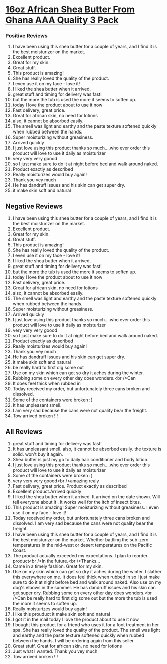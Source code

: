 # [16oz African Shea Butter From Ghana AAA Quality 3 Pack](https://products.checkmycream.com/products/16oz-African-Shea-Butter-From-Ghana-AAA-Quality-3-Pack.html)

### Positive Reviews

<ol>
      <li>I have been using this shea butter for a couple of years, and I find it is the best moisturizer on the market.</li>
      <li>Excellent product.</li>
      <li>Great for my skin.</li>
      <li>Great stuff.</li>
      <li>This product is amazing!  </li>
      <li>She has really loved the quality of the product.</li>
      <li>I even use it on my face - love it!</li>
      <li>I liked the shea butter when it arrived.  </li>
      <li>great stuff and timing for delivery was fast!</li>
      <li>but the more the tub is used the more it seems to soften up.</li>
      <li>today I love the product about to use it now</li>
      <li>Fast delivery, great price.  </li>
      <li>Great for african skin, no need for lotions</li>
      <li>also, it cannot be absorbed easily.</li>
      <li>The smell was light and earthy and the paste texture softened quickly when rubbed between the hands.</li>
      <li>Super moisturizing without greasiness.  </li>
      <li>Arrived quickly</li>
      <li>I just love using this product thanks so much....who ever order this product will love to use it daily as moisturizer</li>
      <li>very very very goood</li>
      <li>so I just make sure to do it at night before bed and walk around naked.</li>
      <li>Product exactly as described</li>
      <li>Really moisturizes would buy again!</li>
      <li>Thank you vey much</li>
      <li>He has dandruff issues and his skin can get super dry.</li>
      <li>it make skin soft and natural</li>
</ol>


<h2>Negative Reviews</h2>
<ol>
<li> I have been using this shea butter for a couple of years, and I find it is the best moisturizer on the market.</li>
<li> Excellent product.</li>
<li> Great for my skin.</li>
<li> Great stuff.</li>
<li> This product is amazing!  </li>
<li> She has really loved the quality of the product.</li>
<li> I even use it on my face - love it!</li>
<li> I liked the shea butter when it arrived.  </li>
<li> great stuff and timing for delivery was fast!</li>
<li> but the more the tub is used the more it seems to soften up.</li>
<li> today I love the product about to use it now</li>
<li> Fast delivery, great price.  </li>
<li> Great for african skin, no need for lotions</li>
<li> also, it cannot be absorbed easily.</li>
<li> The smell was light and earthy and the paste texture softened quickly when rubbed between the hands.</li>
<li> Super moisturizing without greasiness.  </li>
<li> Arrived quickly</li>
<li> I just love using this product thanks so much....who ever order this product will love to use it daily as moisturizer</li>
<li> very very very goood</li>
<li> so I just make sure to do it at night before bed and walk around naked.</li>
<li> Product exactly as described</li>
<li> Really moisturizes would buy again!</li>
<li> Thank you vey much</li>
<li> He has dandruff issues and his skin can get super dry.</li>
<li> it make skin soft and natural</li>
<li> be really hard to first dig some out</li>
<li> Use on my skin which can get so dry it aches during the winter.</li>
<li> Rubbing some on every other day does wonders.&lt;br /&gt;Can</li>
<li> It does feel thick when rubbed in</li>
<li> Today received my order, but unfortunately three cans broken and dissolved.</li>
<li> Some of the containers were broken :(</li>
<li> It has unpleasant smell.</li>
<li> I am very sad because the cans were not quality bear the freight.</li>
<li> Tow arrived broken !!!</li>
</ol>

<h2>All Reviews</h2>

<ol>
    <li> great stuff and timing for delivery was fast!</li>
    <li> It has unpleasant smell. also, it cannot be absorbed easily. the texture is solid. won&#x27;t buy it again.</li>
    <li> Shea butter is just my go to daily hair conditioner and body lotion.</li>
    <li> I just love using this product thanks so much....who ever order this product will love to use it daily as moisturizer</li>
    <li> Some of the containers were broken :(</li>
    <li> very very very goood&lt;br /&gt;amazing realy</li>
    <li> Fast delivery, great price.  Product exactly as described</li>
    <li> Excellent product.Arrived quickly</li>
    <li> I liked the shea butter when it arrived.  It arrived on the date shown. Will tell everyone about it . It works well for the itch of insect bites.</li>
    <li> This product is amazing!  Super moisturizing without greasiness.  I even use it on my face - love it!</li>
    <li> Today received my order, but unfortunately three cans broken and dissolved. I am very sad because the cans were not quality bear the freight.</li>
    <li> I have been using this shea butter for a couple of years, and I find it is the best moisturizer on the market. Whether battling the sub-zero temperatures in the mid-west or desert temperatures on the Pacific Coast.</li>
    <li> The product actually exceeded my expectations. I plan to reorder product&lt;br /&gt;In the future.&lt;br /&gt;Thanks...</li>
    <li> Came in a timely fashion. Great for my skin.</li>
    <li> Use on my skin which can get so dry it aches during the winter. I slather this everywhere on me. It does feel thick when rubbed in so I just make sure to do it at night before bed and walk around naked. Also use on my dog&#x27;s elbows in the summer. He has dandruff issues and his skin can get super dry. Rubbing some on every other day does wonders.&lt;br /&gt;Can be really hard to first dig some out but the more the tub is used the more it seems to soften up.</li>
    <li> Really moisturizes would buy again!</li>
    <li> I like this prouduct it make skin soft and natural</li>
    <li> I got it in the mail today I love the product about to use it now</li>
    <li> I bought this product for a friend who uses it for a foot treatment in her spa. She has really loved the quality of the product. The smell was light and earthy and the paste texture softened quickly when rubbed between the hands. I will be ordering again from this seller.</li>
    <li> Great stuff. Great for african skin, no need for lotions</li>
    <li> Just what I wanted. Thank you vey much</li>
    <li> Tow arrived broken !!!</li>
</ol>




